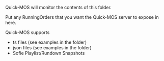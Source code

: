 Quick-MOS will monitor the contents of this folder.

Put any RunningOrders that you want the Quick-MOS server to expose in here.

Quick-MOS supports

- ts files (see examples in the folder)
- json files (see examples in the folder)
- Sofie Playlist/Rundown Snapshots
